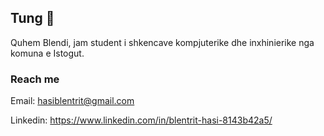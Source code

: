 ## Tung 👋

Quhem Blendi, jam student i shkencave kompjuterike dhe inxhinierike nga komuna e Istogut.


### Reach me

Email: hasiblentrit@gmail.com

Linkedin: https://www.linkedin.com/in/blentrit-hasi-8143b42a5/




